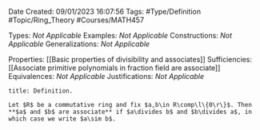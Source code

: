 <div class="topSpace"></div>

Date Created: 09/01/2023 16:07:56
Tags: #Type/Definition #Topic/Ring_Theory #Courses/MATH457

Types: _Not Applicable_
Examples: _Not Applicable_
Constructions: _Not Applicable_
Generalizations: _Not Applicable_

Properties: [[Basic properties of divisibility and associates]]
Sufficiencies: [[Associate primitive polynomials in fraction field are associate]]
Equivalences: _Not Applicable_
Justifications: _Not Applicable_

``` ad-Definition
title: Definition.

Let $R$ be a commutative ring and fix $a,b\in R\comp\l\{0\r\}$. Then **$a$ and $b$ are associate** if $a\divides b$ and $b\divides a$, in which case we write $a\sim b$.

```
